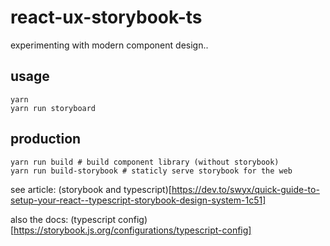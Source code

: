 # react-ux-storybook-ts

experimenting with modern component design..

## usage

```
yarn
yarn run storyboard
```

## production

```
yarn run build # build component library (without storybook)
yarn run build-storybook # staticly serve storybook for the web
```

see article: (storybook and typescript)[https://dev.to/swyx/quick-guide-to-setup-your-react--typescript-storybook-design-system-1c51]

also the docs: (typescript config)[https://storybook.js.org/configurations/typescript-config] 
